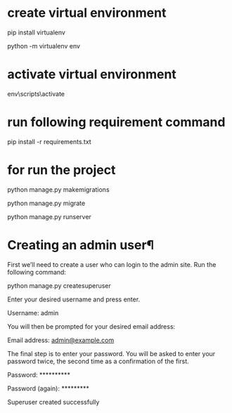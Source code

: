 # create virtual environment

pip install virtualenv

python -m virtualenv env

# activate virtual environment

env\scripts\activate


# run following requirement command

pip install -r requirements.txt


# for run the project

python manage.py makemigrations

python manage.py migrate

python manage.py runserver


# Creating an admin user¶

First we’ll need to create a user who can login to the admin site. Run the following command:

python manage.py createsuperuser

Enter your desired username and press enter.

Username: admin

You will then be prompted for your desired email address:

Email address: admin@example.com

The final step is to enter your password. You will be asked to enter your password twice, the second time as a confirmation of the first.

Password: **********

Password (again): *********

Superuser created successfully
